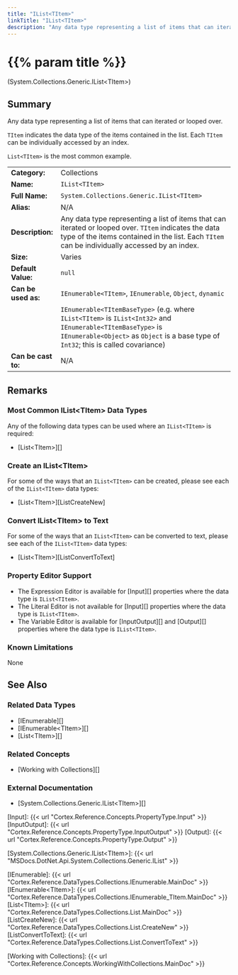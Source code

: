 ```yaml
---
title: "IList<TItem>"
linkTitle: "IList<TItem>"
description: "Any data type representing a list of items that can iterated or looped over. `TItem` indicates the data type of the items contained in the list. Each `TItem` can be individually accessed by an index. `List<TItem>` is the most common example."
---
```


# {{% param title %}}

<p class="namespace">(System.Collections.Generic.IList&lt;TItem&gt;)</p>

## Summary

Any data type representing a list of items that can iterated or looped over.

`TItem` indicates the data type of the items contained in the list. Each `TItem` can be individually accessed by an index.

`List<TItem>` is the most common example.

| | |
|-|-|
| **Category:**          | Collections                                                   |
| **Name:**              | `IList<TItem>`                                                |
| **Full Name:**         | `System.Collections.Generic.IList<TItem>`                     |
| **Alias:**             | N/A                                                           |
| **Description:**       | Any data type representing a list of items that can iterated or looped over. `TItem` indicates the data type of the items contained in the list. Each `TItem` can be individually accessed by an index.                                                                    |
| **Size:**              | Varies                                                        |
| **Default Value:**     | `null`                                                        |
| **Can be used as:**    | `IEnumerable<TItem>`, `IEnumerable`, `Object`, `dynamic`      |
|                        | `IEnumerable<TItemBaseType>` (e.g. where `IList<TItem>` is `IList<Int32>` and `IEnumerable<TItemBaseType>` is `IEnumerable<Object>` as `Object` is a base type of `Int32`; this is called covariance) |
| **Can be cast to:**    |  N/A                                                          |

## Remarks

### Most Common IList&lt;TItem&gt; Data Types

Any of the following data types can be used where an `IList<TItem>` is required:

* [List&lt;TItem&gt;][]

### Create an IList&lt;TItem&gt;

For some of the ways that an `IList<TItem>` can be created, please see each of the `IList<TItem>` data types:

* [List&lt;TItem&gt;][ListCreateNew]

### Convert IList&lt;TItem&gt; to Text

For some of the ways that an `IList<TItem>` can be converted to text, please see each of the `IList<TItem>` data types:

* [List&lt;TItem&gt;][ListConvertToText]

### Property Editor Support

* The Expression Editor is available for [Input][] properties where the data type is `IList<TItem>`.
* The Literal Editor is not available for [Input][] properties where the data type is `IList<TItem>`.
* The Variable Editor is available for [InputOutput][] and [Output][] properties where the data type is `IList<TItem>`.

### Known Limitations

None

## See Also

### Related Data Types

* [IEnumerable][]
* [IEnumerable&lt;TItem&gt;][]
* [List&lt;TItem&gt;][]

### Related Concepts

* [Working with Collections][]

### External Documentation

* [System.Collections.Generic.IList&lt;TItem&gt;][]

[Input]: {{< url "Cortex.Reference.Concepts.PropertyType.Input" >}}
[InputOutput]: {{< url "Cortex.Reference.Concepts.PropertyType.InputOutput" >}}
[Output]: {{< url "Cortex.Reference.Concepts.PropertyType.Output" >}}

[System.Collections.Generic.IList&lt;TItem&gt;]: {{< url "MSDocs.DotNet.Api.System.Collections.Generic.IList" >}}

[IEnumerable]: {{< url "Cortex.Reference.DataTypes.Collections.IEnumerable.MainDoc" >}}
[IEnumerable&lt;TItem&gt;]: {{< url "Cortex.Reference.DataTypes.Collections.IEnumerable_TItem.MainDoc" >}}
[List&lt;TItem&gt;]: {{< url "Cortex.Reference.DataTypes.Collections.List.MainDoc" >}}
[ListCreateNew]: {{< url "Cortex.Reference.DataTypes.Collections.List.CreateNew" >}}
[ListConvertToText]: {{< url "Cortex.Reference.DataTypes.Collections.List.ConvertToText" >}}

[Working with Collections]: {{< url "Cortex.Reference.Concepts.WorkingWithCollections.MainDoc" >}}
